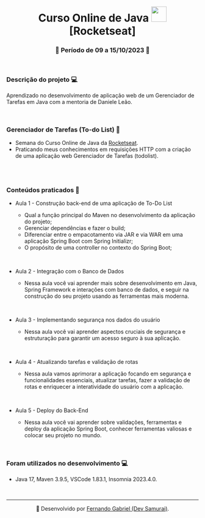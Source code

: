 <h1 align="center">Curso Online de Java <img src="https://cdn.jsdelivr.net/gh/devicons/devicon/icons/java/java-original-wordmark.svg" width="40" height="40"/> [Rocketseat]</h1>
<h3 align="center"> 📓 Período de 09 a 15/10/2023 📌 </h3>

<br>

### Descrição do projeto  💻

<p>Aprendizado no desenvolvimento de aplicação web de um Gerenciador de Tarefas em Java com a mentoria de Daniele Leão.</p> 

<br>

### Gerenciador de Tarefas (To-do List) 🚀

* Semana do Curso Online de Java da [Rocketseat](https://www.rocketseat.com.br/curso-gratuito-java).
* Praticando meus conhecimentos em requisições HTTP com a criação de uma aplicação web Gerenciador de Tarefas (todolist). 

<br>

<br>

### Conteúdos praticados 📁

- Aula 1 - Construção back-end de uma aplicação de To-Do List

    *  Qual a função principal do Maven no desenvolvimento da aplicação do projeto;
	*  Gerenciar dependências e fazer o build;
	*  Diferenciar entre o empacotamento via JAR e via WAR em uma aplicação Spring Boot com Spring Initializr;
    *  O propósito de uma controller no contexto do Spring Boot;

<br>

- Aula 2 - Integração com o Banco de Dados

    * Nessa aula você vai aprender mais sobre desenvolvimento em Java, Spring Framework e interações com banco de dados, e seguir na construção do seu projeto usando as ferramentas mais moderna.

<br>

- Aula 3 - Implementando segurança nos dados do usuário

    *  Nessa aula você vai aprender aspectos cruciais de segurança e estruturação para garantir um acesso seguro à sua aplicação.

<br>

- Aula 4 - Atualizando tarefas e validação de rotas

    * Nessa aula vamos aprimorar a aplicação focando em segurança e funcionalidades essenciais, atualizar tarefas, fazer a validação de rotas e enriquecer a interatividade do usuário com a aplicação.
<br>

- Aula 5 - Deploy do Back-End

    * Nessa aula você vai aprender sobre validações, ferramentas e deploy da aplicação Spring Boot, conhecer ferramentas valiosas e colocar seu projeto no mundo.
    
<br>

### Foram utilizados no desenvolvimento 💻

- Java 17, Maven 3.9.5, VSCode 1.83.1, Insomnia 2023.4.0.

<br>

---

<div style="text-align: center;">

 🔗 Desenvolvido por [Fernando Gabriel (Dev Samurai)](https://www.linkedin.com/in/enginnerfernandogabriel/).

</div>



